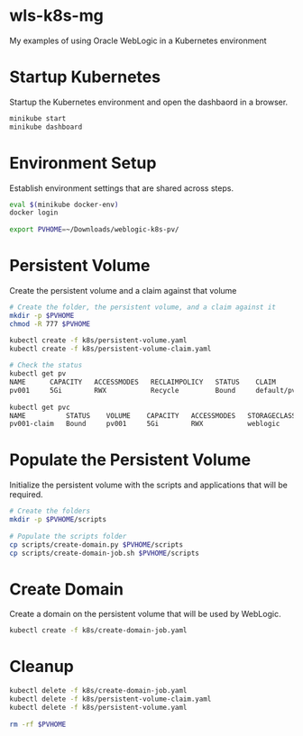 # wls-k8s-mg
My examples of using Oracle WebLogic in a Kubernetes environment

# Startup Kubernetes
Startup the Kubernetes environment and open the dashbaord in a browser.

```bash
minikube start
minikube dashboard
```
# Environment Setup
Establish environment settings that are shared across steps.

```bash
eval $(minikube docker-env)
docker login
 
export PVHOME=~/Downloads/weblogic-k8s-pv/
```
# Persistent Volume

Create the persistent volume and a claim against that volume

```bash
# Create the folder, the persistent volume, and a claim against it
mkdir -p $PVHOME
chmod -R 777 $PVHOME

kubectl create -f k8s/persistent-volume.yaml
kubectl create -f k8s/persistent-volume-claim.yaml
 
# Check the status
kubectl get pv
NAME      CAPACITY   ACCESSMODES   RECLAIMPOLICY   STATUS    CLAIM                 STORAGECLASS   REASON    AGE
pv001     5Gi        RWX           Recycle         Bound     default/pv001-claim   weblogic                 11s
 
kubectl get pvc
NAME          STATUS    VOLUME    CAPACITY   ACCESSMODES   STORAGECLASS   AGE
pv001-claim   Bound     pv001     5Gi        RWX           weblogic       6s
```

# Populate the Persistent Volume
Initialize the persistent volume with the scripts and applications that will be required.

```bash
# Create the folders
mkdir -p $PVHOME/scripts
 
# Populate the scripts folder
cp scripts/create-domain.py $PVHOME/scripts
cp scripts/create-domain-job.sh $PVHOME/scripts
```

# Create Domain
Create a domain on the persistent volume that will be used by WebLogic.

```bash
kubectl create -f k8s/create-domain-job.yaml
```


# Cleanup

```bash
kubectl delete -f k8s/create-domain-job.yaml
kubectl delete -f k8s/persistent-volume-claim.yaml
kubectl delete -f k8s/persistent-volume.yaml
 
rm -rf $PVHOME
```